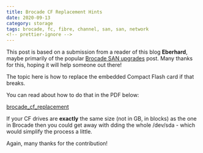 ```yaml
---
title: Brocade CF Replacement Hints
date: 2020-09-13
category: storage
tags: brocade, fc, fibre, channel, san, san, network
<!-- prettier-ignore -->
---
```


This post is based on a submission from a reader of this blog **Eberhard**, maybe primarily of the popular [Brocade SAN upgrades](https://www.guldmyr.com/brocade-san-switch-firmware-upgrades/) post. Many thanks for this, hoping it will help someone out there!

The topic here is how to replace the embedded Compact Flash card if that breaks.

You can read about how to do that in the PDF below:

[brocade\_cf\_replacement](https://github.com/sanswitcher/CF-Installer)

If your CF drives are **exactly** the same size (not in GB, in blocks) as the one in Brocade then you could get away with dding the whole /dev/sda - which would simplify the process a little.

Again, many thanks for the contribution!
